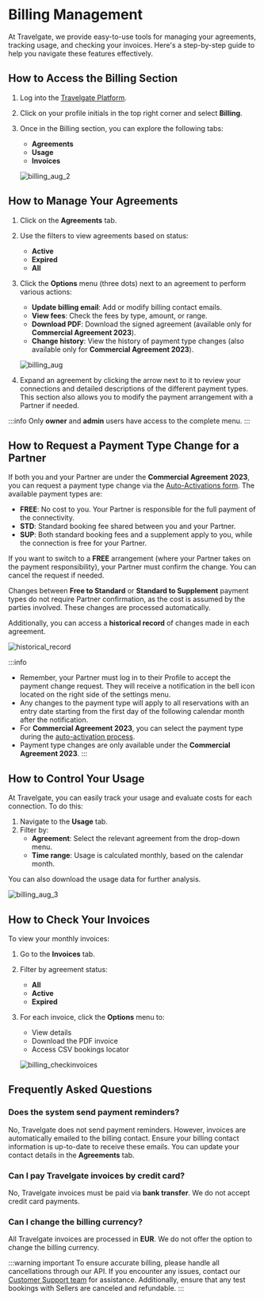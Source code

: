 ﻿---
sidebar_position: 2
---

# Billing Management

At Travelgate, we provide easy-to-use tools for managing your agreements, tracking usage, and checking your invoices. Here's a step-by-step guide to help you navigate these features effectively.

## How to Access the Billing Section

1. Log into the [Travelgate Platform](https://www.travelgate.com/).
2. Click on your profile initials in the top right corner and select **Billing**.
3. Once in the Billing section, you can explore the following tabs:
   - **Agreements**
   - **Usage**
   - **Invoices**

   ![billing_aug_2](https://storage.travelgate.com/kbase/billing_aug_2.jpg)

## How to Manage Your Agreements

1. Click on the **Agreements** tab.
2. Use the filters to view agreements based on status:
   - **Active**
   - **Expired**
   - **All**

3. Click the **Options** menu (three dots) next to an agreement to perform various actions:
   - **Update billing email**: Add or modify billing contact emails.
   - **View fees**: Check the fees by type, amount, or range.
   - **Download PDF**: Download the signed agreement (available only for **Commercial Agreement 2023**).
   - **Change history**: View the history of payment type changes (also available only for **Commercial Agreement 2023**).

   ![billing_aug](https://storage.travelgate.com/kbase/billing_aug.jpg)

4. Expand an agreement by clicking the arrow next to it to review your connections and detailed descriptions of the different payment types. This section also allows you to modify the payment arrangement with a Partner if needed.

:::info
Only **owner** and **admin** users have access to the complete menu.
:::

## How to Request a Payment Type Change for a Partner

If both you and your Partner are under the **Commercial Agreement 2023**, you can request a payment type change via the [Auto-Activations form](/kb/app-features/connections/my-connections/guick-guide-to-auto-activations/). The available payment types are:

- **FREE**: No cost to you. Your Partner is responsible for the full payment of the connectivity.
- **STD**: Standard booking fee shared between you and your Partner.
- **SUP**: Both standard booking fees and a supplement apply to you, while the connection is free for your Partner.

If you want to switch to a **FREE** arrangement (where your Partner takes on the payment responsibility), your Partner must confirm the change. You can cancel the request if needed.

Changes between **Free to Standard** or **Standard to Supplement** payment types do not require Partner confirmation, as the cost is assumed by the parties involved. These changes are processed automatically.

Additionally, you can access a **historical record** of changes made in each agreement.

![historical_record](https://storage.travelgate.com/kbase/billing_historical_record_6.jpg)

:::info
- Remember, your Partner must log in to their Profile to accept the payment change request. They will receive a notification in the bell icon located on the right side of the settings menu.
- Any changes to the payment type will apply to all reservations with an entry date starting from the first day of the following calendar month after the notification.
- For **Commercial Agreement 2023**, you can select the payment type during the [auto-activation process](/kb/app-features/connections/my-connections/guick-guide-to-auto-activations).
- Payment type changes are only available under the **Commercial Agreement 2023**.
:::

## How to Control Your Usage

At Travelgate, you can easily track your usage and evaluate costs for each connection. To do this:

1. Navigate to the **Usage** tab.
2. Filter by:
   - **Agreement**: Select the relevant agreement from the drop-down menu.
   - **Time range**: Usage is calculated monthly, based on the calendar month.

You can also download the usage data for further analysis.

![billing_aug_3](https://storage.travelgate.com/kbase/billing_aug_3.jpg)

## How to Check Your Invoices

To view your monthly invoices:
1. Go to the **Invoices** tab.
2. Filter by agreement status:
   - **All**
   - **Active**
   - **Expired**
3. For each invoice, click the **Options** menu to:
   - View details
   - Download the PDF invoice
   - Access CSV bookings locator

   ![billing_checkinvoices](https://storage.travelgate.com/kbase/billing_checkinvoices.jpg)

## Frequently Asked Questions

### Does the system send payment reminders?

No, Travelgate does not send payment reminders. However, invoices are automatically emailed to the billing contact. Ensure your billing contact information is up-to-date to receive these emails. You can update your contact details in the **Agreements** tab.

### Can I pay Travelgate invoices by credit card?

No, Travelgate invoices must be paid via **bank transfer**. We do not accept credit card payments.

### Can I change the billing currency?

All Travelgate invoices are processed in **EUR**. We do not offer the option to change the billing currency.

:::warning important
To ensure accurate billing, please handle all cancellations through our API. If you encounter any issues, contact our [Customer Support team](https://app.travelgate.com/support) for assistance. Additionally, ensure that any test bookings with Sellers are canceled and refundable.
:::